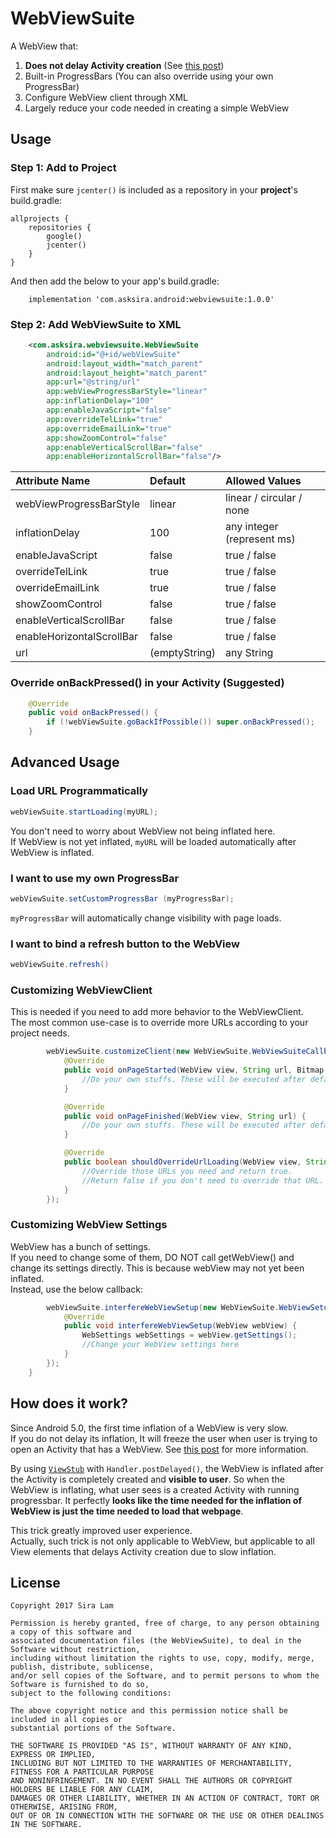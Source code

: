 # WebViewSuite

A WebView that:

1. **Does not delay Activity creation** (See [this post](https://stackoverflow.com/questions/46928113/inflating-webview-is-slow-since-lollipop/))
2. Built-in ProgressBars (You can also override using your own ProgressBar)
3. Configure WebView client through XML
4. Largely reduce your code needed in creating a simple WebView

## Usage

### Step 1: Add to Project

First make sure `jcenter()` is included as a repository in your **project**'s build.gradle:  

```
allprojects {
    repositories {
        google()
        jcenter()
    }
}
```

And then add the below to your app's build.gradle:  

```
    implementation 'com.asksira.android:webviewsuite:1.0.0'
```

### Step 2: Add WebViewSuite to XML

```xml
    <com.asksira.webviewsuite.WebViewSuite
        android:id="@+id/webViewSuite"
        android:layout_width="match_parent"
        android:layout_height="match_parent"
        app:url="@string/url"
        app:webViewProgressBarStyle="linear"
        app:inflationDelay="100"
        app:enableJavaScript="false"
        app:overrideTelLink="true"
        app:overrideEmailLink="true"
        app:showZoomControl="false"
        app:enableVerticalScrollBar="false"
        app:enableHorizontalScrollBar="false"/>
```

| Attribute Name             | Default      | Allowed Values                |
|:---------------------------|:-------------|:------------------------------|
| webViewProgressBarStyle    | linear       | linear / circular / none      |
| inflationDelay             | 100          | any integer (represent ms)    |
| enableJavaScript           | false        | true / false                  |
| overrideTelLink            | true         | true / false                  | 
| overrideEmailLink          | true         | true / false                  | 
| showZoomControl            | false        | true / false                  | 
| enableVerticalScrollBar    | false        | true / false                  | 
| enableHorizontalScrollBar  | false        | true / false                  | 
| url                        | (emptyString)| any String                    | 

### Override onBackPressed() in your Activity (Suggested)

```java
    @Override
    public void onBackPressed() {
        if (!webViewSuite.goBackIfPossible()) super.onBackPressed();
    }
```

## Advanced Usage

### Load URL Programmatically

```java
webViewSuite.startLoading(myURL);
```

You don't need to worry about WebView not being inflated here.  
If WebView is not yet inflated, `myURL` will be loaded automatically after WebView is inflated.

### I want to use my own ProgressBar

```java
webViewSuite.setCustomProgressBar (myProgressBar);
```

`myProgressBar` will automatically change visibility with page loads.

### I want to bind a refresh button to the WebView

```java
webViewSuite.refresh()
```

### Customizing WebViewClient

This is needed if you need to add more behavior to the WebViewClient.  
The most common use-case is to override more URLs according to your project needs.

```java
        webViewSuite.customizeClient(new WebViewSuite.WebViewSuiteCallback() {
            @Override
            public void onPageStarted(WebView view, String url, Bitmap favicon) {
                //Do your own stuffs. These will be executed after default onPageStarted().
            }

            @Override
            public void onPageFinished(WebView view, String url) {
                //Do your own stuffs. These will be executed after default onPageFinished().
            }

            @Override
            public boolean shouldOverrideUrlLoading(WebView view, String url) {
                //Override those URLs you need and return true.
                //Return false if you don't need to override that URL.
            }
        });
```

### Customizing WebView Settings

WebView has a bunch of settings.  
If you need to change some of them, DO NOT call getWebView() and change its settings directly. This is because webView may not yet been inflated.  
Instead, use the below callback:

```java
        webViewSuite.interfereWebViewSetup(new WebViewSuite.WebViewSetupInterference() {
            @Override
            public void interfereWebViewSetup(WebView webView) {
                WebSettings webSettings = webView.getSettings();
                //Change your WebView settings here
            }
        });
    }
```

## How does it work?

Since Android 5.0, the first time inflation of a WebView is very slow.  
If you do not delay its inflation, It will freeze the user when user is trying to open an Activity that has a WebView. See [this post](https://stackoverflow.com/questions/46928113/inflating-webview-is-slow-since-lollipop) for more information.

By using [`ViewStub`](https://developer.android.com/reference/android/view/ViewStub.html) with `Handler.postDelayed()`, the WebView is inflated after the Activity is completely created and **visible to user**. So when the WebView is inflating, what user sees is a created Activity with running progressbar. It perfectly **looks like the time needed for the inflation of WebView is just the time needed to load that webpage**.

This trick greatly improved user experience.  
Actually, such trick is not only applicable to WebView, but applicable to all View elements that delays Activity creation due to slow inflation.

## License

```
Copyright 2017 Sira Lam

Permission is hereby granted, free of charge, to any person obtaining a copy of this software and 
associated documentation files (the WebViewSuite), to deal in the Software without restriction,
including without limitation the rights to use, copy, modify, merge, publish, distribute, sublicense,
and/or sell copies of the Software, and to permit persons to whom the Software is furnished to do so,
subject to the following conditions:

The above copyright notice and this permission notice shall be included in all copies or 
substantial portions of the Software.

THE SOFTWARE IS PROVIDED "AS IS", WITHOUT WARRANTY OF ANY KIND, EXPRESS OR IMPLIED,
INCLUDING BUT NOT LIMITED TO THE WARRANTIES OF MERCHANTABILITY, FITNESS FOR A PARTICULAR PURPOSE
AND NONINFRINGEMENT. IN NO EVENT SHALL THE AUTHORS OR COPYRIGHT HOLDERS BE LIABLE FOR ANY CLAIM,
DAMAGES OR OTHER LIABILITY, WHETHER IN AN ACTION OF CONTRACT, TORT OR OTHERWISE, ARISING FROM,
OUT OF OR IN CONNECTION WITH THE SOFTWARE OR THE USE OR OTHER DEALINGS IN THE SOFTWARE.
```